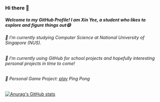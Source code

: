 ### Hi there 👋

##### Welcome to my GitHub Profile! I am Xin Yee, a student who likes to explore and figure things out😄
###### 🌱 I’m currently studying Computer Science at National University of Singapore (NUS).
###### 🔭 I’m currently using GitHub for school projects and hopefully interesting personal projects in time to come!
###### 👾 Personal Game Project: [play](https://xinyee20.github.io/PingPong/) Ping Pong


[![Anurag's GitHub stats](https://github-readme-stats.vercel.app/api?username=xinyee20&show_icons=true&theme=gruvbox)
](https://github.com/xinyee20/github-readme-stats)


<!--
**xinyee20/xinyee20** is a ✨ _special_ ✨ repository because its `README.md` (this file) appears on your GitHub profile.

Here are some ideas to get you started:

- 🔭 I’m currently working on ...
- 🌱 I’m currently learning ...
- 👯 I’m looking to collaborate on ...
- 🤔 I’m looking for help with ...
- 💬 Ask me about ...
- 📫 How to reach me: ...
- 😄 Pronouns: ...
- ⚡ Fun fact: ...
-->

